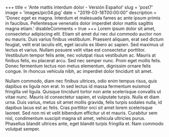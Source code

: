 +++
title = 'Ante mattis interdum dolor - Versión Español'
slug = 'post7'
image = 'images/pic04.jpg'
date = "2019-03-18T00:00:00"
description = 'Donec eget ex magna. Interdum et malesuada fames ac ante ipsum primis in faucibus. Pellentesque venenatis dolor imperdiet dolor mattis sagittis magna etiam.'
disableComments = true
+++
Lorem ipsum dolor sit amet, consectetur adipiscing elit. Etiam sit amet dui nec dui commodo auctor non eu mauris. Duis varius finibus vestibulum. Praesent aliquam, erat sed dictum feugiat, velit erat iaculis elit, eget iaculis ex libero ac sapien. Sed maximus ut lectus et varius. Nullam posuere velit vitae est consectetur porttitor. Vestibulum tempor felis ante, nec volutpat risus vestibulum ac. Mauris at finibus felis, eu placerat arcu. Sed nec semper nunc. Proin eget mollis felis. Donec fermentum lectus non metus elementum, dignissim ornare felis congue. In rhoncus vehicula nibh, ac imperdiet dolor tincidunt sit amet.

Nullam commodo, diam nec finibus ultrices, odio enim tempus risus, quis dapibus ex ligula non erat. In sed lectus id massa fermentum euismod fringilla vel ligula. Quisque tincidunt tortor non ante scelerisque convallis ut vitae nunc. Mauris id consectetur sapien, et vulputate turpis. Nulla et diam urna. Duis varius, metus sit amet mollis gravida, felis turpis sodales nulla, id dapibus lacus est ac felis. Cras porttitor orci sit amet lorem scelerisque laoreet. Sed non mi et velit bibendum efficitur ut et mauris. Curabitur sem nisl, condimentum suscipit magna sit amet, vehicula ultricies purus. Phasellus blandit ultrices ante, eget blandit turpis fringilla et. Nam commodo volutpat semper.